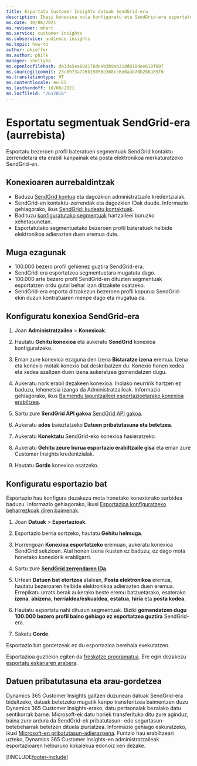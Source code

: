 ```yaml
---
title: Esportatu Customer Insights datuak SendGrid-era
description: Ikasi konexioa nola konfiguratu eta SendGrid-era esportatu.
ms.date: 10/08/2021
ms.reviewer: mhart
ms.service: customer-insights
ms.subservice: audience-insights
ms.topic: how-to
author: pkieffer
ms.author: philk
manager: shellyha
ms.openlocfilehash: da3da5ea68d178deab3b9ab31dd810dee610f607
ms.sourcegitcommit: 23c8973a726b15050e368cc6e0aab78b266a89f6
ms.translationtype: HT
ms.contentlocale: eu-ES
ms.lasthandoff: 10/08/2021
ms.locfileid: "7617816"
---
```

# <a name="export-segments-to-sendgrid-preview"></a>Esportatu segmentuak SendGrid-era (aurrebista)

Esportatu bezeroen profil bateratuen segmentuak SendGrid kontaktu zerrendetara eta erabili kanpainak eta posta elektronikoa merkaturatzeko SendGrid-en. 

## <a name="prerequisites-for-a-connection"></a>Konexioaren aurrebaldintzak

-   Baduzu [SendGrid kontua](https://sendgrid.com/) eta dagozkion administratzaile kredentzialak.
-   SendGrid-en kontaktu-zerrendak eta dagozkien IDak daude. Informazio gehiagorako, ikus [SendGrid: kudeatu kontaktuak](https://sendgrid.com/docs/ui/managing-contacts/create-and-manage-contacts/#manage-contacts).
-   Badituzu [konfiguratutako segmentuak](segments.md) hartzaileei buruzko xehetasunetan.
-   Esportatutako segmentuetako bezeroen profil bateratuek helbide elektronikoa adierazten duen eremua dute.

## <a name="known-limitations"></a>Muga ezagunak

- 100.000 bezero profil gehienez guztira SendGrid-era.
- SendGrid-era esportatzea segmentuetara mugatuta dago.
- 100.000 arte bezero profil SendGrid-en dituzten segmentuak esportatzen ordu gutxi behar izan ditzakete osatzeko. 
- SendGrid-era esporta ditzakezun bezeroen profil kopurua SendGrid-ekin duzun kontratuaren menpe dago eta mugatua da.

## <a name="set-up-connection-to-sendgrid"></a>Konfiguratu konexioa SendGrid-era

1. Joan **Administratzailea** > **Konexioak**.

1. Hautatu **Gehitu konexioa** eta aukeratu **SendGrid** konexioa konfiguratzeko.

1. Eman zure konexioa ezaguna den izena **Bistaratze izena** eremua. Izena eta konexio motak konexio bat deskribatzen du. Konexio honen xedea eta xedea azaltzen duen izena aukeratzea gomendatzen dugu.

1. Aukeratu nork erabil dezakeen konexioa. Inolako neurririk hartzen ez baduzu, lehenetsia izango da Administratzaileak. Informazio gehiagorako, ikus [Baimendu laguntzaileei esportazioetarako konexioa erabiltzea](connections.md#allow-contributors-to-use-a-connection-for-exports).

1. Sartu zure **SendGrid API gakoa** [SendGrid API gakoa](https://sendgrid.com/docs/ui/account-and-settings/api-keys/).

1. Aukeratu **ados** baieztatzeko **Datuen pribatutasuna eta betetzea**.

1. Aukeratu **Konektatu** SendGrid-eko konexioa hasieratzeko.

1. Aukeratu **Gehitu zeure burua esportazio erabiltzaile gisa** eta eman zure Customer Insights kredentzialak.

1. Hautatu **Gorde** konexioa osatzeko.

## <a name="configure-an-export"></a>Konfiguratu esportazio bat

Esportazio hau konfigura dezakezu mota honetako konexiorako sarbidea baduzu. Informazio gehiagorako, ikusi [Esportazioa konfiguratzeko beharrezkoak diren baimenak](export-destinations.md#set-up-a-new-export).

1. Joan **Datuak** > **Esportazioak**.

1. Esportazio berria sortzeko, hautatu **Gehitu helmuga**.

1. Hurrengoan **Konexioa esportatzeko** eremuan, aukeratu konexioa SendGrid sekzioan. Atal honen izena ikusten ez baduzu, ez dago mota honetako konexiorik erabilgarri.

1. Sartu zure **[SendGrid zerrendaren IDa](https://sendgrid.com/docs/ui/managing-contacts/create-and-manage-contacts/#manage-contacts)**.

1. Urtean **Datuen bat etortzea** atalean, **Posta elektronikoa** eremua, hautatu bezeroaren helbide elektronikoa adierazten duen eremua. Errepikatu urrats berak aukerako beste eremu batzuetarako, esaterako **izena**, **abizena**, **herrialdea/eskualdea**, **estatua**, **hiria** eta **posta kodea**.

1. Hautatu esportatu nahi dituzun segmentuak. Biziki **gomendatzen dugu 100.000 bezero profil baino gehiago ez esportatzea guztira** SendGrid-era. 

1. Sakatu **Gorde**.

Esportazio bat gordetzeak ez du esportazioa berehala exekutatzen.

Esportazioa guztiekin egiten da [freskatze programatua](system.md#schedule-tab). Ere egin dezakezu [esportatu eskariaren arabera](export-destinations.md#run-exports-on-demand). 

## <a name="data-privacy-and-compliance"></a>Datuen pribatutasuna eta arau-gordetzea

Dynamics 365 Customer Insights gaitzen duzunean datuak SendGrid-era bidaltzeko, datuak betetzeko mugatik kanpo transferitzea baimentzen duzu Dynamics 365 Customer Insights-erako, datu pertsonalak bezalako datu sentikorrak barne. Microsoft-ek datu horiek transferituko ditu zure aginduz, baina zure ardura da SendGrid-ek pribatutasun- edo segurtasun-betebeharrak betetzen dituela ziurtatzea. Informazio gehiago eskuratzeko, ikusi [Microsoft-en pribatutasun-adierazpena](https://go.microsoft.com/fwlink/?linkid=396732).
Funtzio hau erabiltzeari uzteko, Dynamics 365 Customer Insights-en administratzaileak esportazioaren helburuko kokalekua edonoiz ken dezake.


[!INCLUDE[footer-include](../includes/footer-banner.md)]
